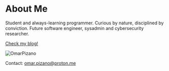 # About Me

Student and always-learning programmer. Curious by nature, disciplined by conviction. Future software engineer, sysadmin and cybersecurity researcher.

[Check my blog!](https://omarpizano.github.io/)

<p align="left"> <img src="https://komarev.com/ghpvc/?username=OmarPizano&label=Profile%20views&color=ff0033&style=flat" alt="OmarPizano" /> </p>

Contact: omar.pizano@proton.me
